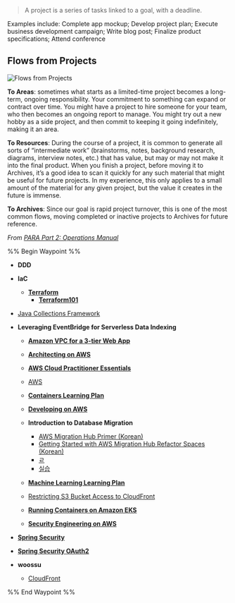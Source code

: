 > A project is a series of tasks linked to a goal, with a deadline.

Examples include: Complete app mockup; Develop project plan; Execute business development campaign; Write blog post; Finalize product specifications; Attend conference

## Flows from Projects

![Flows from Projects](https://i0.wp.com/cdn-images-1.medium.com/max/800/1*Ilh-XEesK5CAf_t9G4fWiQ.jpeg)

**To Areas**: sometimes what starts as a limited-time project becomes a long-term, ongoing responsibility. Your commitment to something can expand or contract over time. You might have a project to hire someone for your team, who then becomes an ongoing report to manage. You might try out a new hobby as a side project, and then commit to keeping it going indefinitely, making it an area.

**To Resources**: During the course of a project, it is common to generate all sorts of “intermediate work” (brainstorms, notes, background research, diagrams, interview notes, etc.) that has value, but may or may not make it into the final product. When you finish a project, before moving it to Archives, it’s a good idea to scan it quickly for any such material that might be useful for future projects. In my experience, this only applies to a small amount of the material for any given project, but the value it creates in the future is immense.

**To Archives**: Since our goal is rapid project turnover, this is one of the most common flows, moving completed or inactive projects to Archives for future reference.

_From [PARA Part 2: Operations Manual](https://fortelabs.co/blog/p-a-r-a-ii-operations-manual/)_

%% Begin Waypoint %%
- **DDD**

- **IaC**
	- **[Terraform](./IaC/Terraform/Terraform.md)**
		- **[Terraform101](./IaC/Terraform/Terraform101/Terraform101.md)**
- [Java Collections Framework](./Java%20Collections%20Framework.md)
- **Leveraging EventBridge for Serverless Data Indexing**
	- **[Amazon VPC for a 3-tier Web App](./Leveraging%20EventBridge%20for%20Serverless%20Data%20Indexing/Amazon%20VPC%20for%20a%203-tier%20Web%20App/Amazon%20VPC%20for%20a%203-tier%20Web%20App.md)**
	- **[Architecting on AWS](./Leveraging%20EventBridge%20for%20Serverless%20Data%20Indexing/Architecting%20on%20AWS/Architecting%20on%20AWS.md)**
	- **[AWS Cloud Practitioner Essentials](./Leveraging%20EventBridge%20for%20Serverless%20Data%20Indexing/AWS%20Cloud%20Practitioner%20Essentials/AWS%20Cloud%20Practitioner%20Essentials.md)**
	- [AWS](./Leveraging%20EventBridge%20for%20Serverless%20Data%20Indexing/AWS.md)
	- **[Containers Learning Plan](./Leveraging%20EventBridge%20for%20Serverless%20Data%20Indexing/Containers%20Learning%20Plan/Containers%20Learning%20Plan.md)**

	- **[Developing on AWS](./Leveraging%20EventBridge%20for%20Serverless%20Data%20Indexing/Developing%20on%20AWS/Developing%20on%20AWS.md)**
	- **Introduction to Database Migration**
		- [AWS Migration Hub Primer (Korean)](./Leveraging%20EventBridge%20for%20Serverless%20Data%20Indexing/Introduction%20to%20Database%20Migration/AWS%20Migration%20Hub%20Primer%20(Korean).md)
		- [Getting Started with AWS Migration Hub Refactor Spaces (Korean)](./Leveraging%20EventBridge%20for%20Serverless%20Data%20Indexing/Introduction%20to%20Database%20Migration/Getting%20Started%20with%20AWS%20Migration%20Hub%20Refactor%20Spaces%20(Korean).md)
		- [ㄹ](./Leveraging%20EventBridge%20for%20Serverless%20Data%20Indexing/Introduction%20to%20Database%20Migration/%E3%84%B9.md)
		- [실습](./Leveraging%20EventBridge%20for%20Serverless%20Data%20Indexing/Introduction%20to%20Database%20Migration/%EC%8B%A4%EC%8A%B5.md)
	- **[Machine Learning Learning Plan](./Leveraging%20EventBridge%20for%20Serverless%20Data%20Indexing/Machine%20Learning%20Learning%20Plan/Machine%20Learning%20Learning%20Plan.md)**

	- [Restricting S3 Bucket Access to CloudFront](./Leveraging%20EventBridge%20for%20Serverless%20Data%20Indexing/Restricting%20S3%20Bucket%20Access%20to%20CloudFront.md)
	- **[Running Containers on Amazon EKS](./Leveraging%20EventBridge%20for%20Serverless%20Data%20Indexing/Running%20Containers%20on%20Amazon%20EKS/Running%20Containers%20on%20Amazon%20EKS.md)**
	- **[Security Engineering on AWS](./Leveraging%20EventBridge%20for%20Serverless%20Data%20Indexing/Security%20Engineering%20on%20AWS/Security%20Engineering%20on%20AWS.md)**
- **[Spring Security](./Spring%20Security/Spring%20Security.md)**
- **[Spring Security OAuth2](./Spring%20Security%20OAuth2/Spring%20Security%20OAuth2.md)**
- **woossu**
	- [CloudFront](./woossu/CloudFront.md)

%% End Waypoint %%
